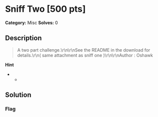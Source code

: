 # Sniff Two [500 pts]

**Category:** Misc
**Solves:** 0

## Description
>A two part challenge.\r\n\r\nSee the README in the download for details.\r\n( same attachment as sniff one )\r\n\r\nAuthor : Oshawk

**Hint**
* -

## Solution

### Flag

